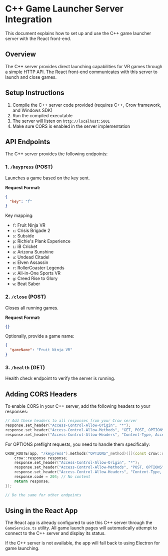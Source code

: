
# C++ Game Launcher Server Integration

This document explains how to set up and use the C++ game launcher server with the React front-end.

## Overview

The C++ server provides direct launching capabilities for VR games through a simple HTTP API. The React front-end communicates with this server to launch and close games.

## Setup Instructions

1. Compile the C++ server code provided (requires C++, Crow framework, and Windows SDK)
2. Run the compiled executable
3. The server will listen on `http://localhost:5001`
4. Make sure CORS is enabled in the server implementation

## API Endpoints

The C++ server provides the following endpoints:

### 1. `/keypress` (POST)

Launches a game based on the key sent.

**Request Format:**
```json
{
  "key": "f" 
}
```

Key mapping:
- `f`: Fruit Ninja VR
- `c`: Crisis Brigade 2
- `s`: Subside
- `p`: Richie's Plank Experience
- `i`: iB Cricket
- `a`: Arizona Sunshine
- `u`: Undead Citadel
- `e`: Elven Assassin
- `r`: RollerCoaster Legends
- `v`: All-in-One Sports VR
- `g`: Creed Rise to Glory
- `w`: Beat Saber

### 2. `/close` (POST)

Closes all running games.

**Request Format:**
```json
{}
```

Optionally, provide a game name:
```json
{
  "gameName": "Fruit Ninja VR"
}
```

### 3. `/health` (GET)

Health check endpoint to verify the server is running.

## Adding CORS Headers

To enable CORS in your C++ server, add the following headers to your responses:

```cpp
// Add these headers to all responses from your Crow server
response.set_header("Access-Control-Allow-Origin", "*");
response.set_header("Access-Control-Allow-Methods", "GET, POST, OPTIONS");
response.set_header("Access-Control-Allow-Headers", "Content-Type, Accept-Charset");
```

For OPTIONS preflight requests, you need to handle them specifically:

```cpp
CROW_ROUTE(app, "/keypress").methods("OPTIONS"_method)([](const crow::request&) {
    crow::response response;
    response.set_header("Access-Control-Allow-Origin", "*");
    response.set_header("Access-Control-Allow-Methods", "POST, OPTIONS");
    response.set_header("Access-Control-Allow-Headers", "Content-Type, Accept-Charset");
    response.code = 204; // No content
    return response;
});

// Do the same for other endpoints
```

## Using in the React App

The React app is already configured to use this C++ server through the `GameService.ts` utility. All game launch pages will automatically attempt to connect to the C++ server and display its status.

If the C++ server is not available, the app will fall back to using Electron for game launching.
